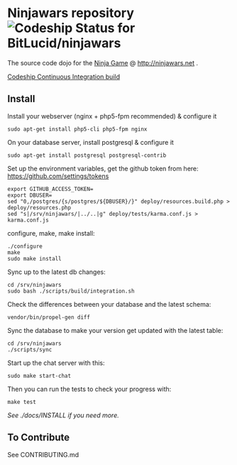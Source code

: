 # Ninjawars repository ![Codeship Status for BitLucid/ninjawars](https://www.codeship.io/projects/7c7b3800-3608-0132-36b5-4e1d56e5e814/status)
The source code dojo for the [Ninja Game](http://www.ninjawars.net) @ http://ninjawars.net .

[Codeship Continuous Integration build](https://www.codeship.io/projects/41292)

## Install

Install your webserver (nginx + php5-fpm recommended) & configure it

	sudo apt-get install php5-cli php5-fpm nginx

On your database server, install postgresql & configure it

	sudo apt-get install postgresql postgresql-contrib

Set up the environment variables, get the github token 
from here: https://github.com/settings/tokens

	export GITHUB_ACCESS_TOKEN=
	export DBUSER=
	sed "0,/postgres/{s/postgres/${DBUSER}/}" deploy/resources.build.php > deploy/resources.php
	sed "s|/srv/ninjawars/|../..|g" deploy/tests/karma.conf.js > karma.conf.js

configure, make, make install:

	./configure
	make
	sudo make install

	
Sync up to the latest db changes:

	cd /srv/ninjawars
	sudo bash ./scripts/build/integration.sh

Check the differences between your database and the latest schema:

    vendor/bin/propel-gen diff

Sync the database to make your version get updated with the latest table:

	cd /srv/ninjawars
	./scripts/sync

Start up the chat server with this:

	sudo make start-chat

Then you can run the tests to check your progress with:

    make test

*See ./docs/INSTALL if you need more.*

## To Contribute

See CONTRIBUTING.md
